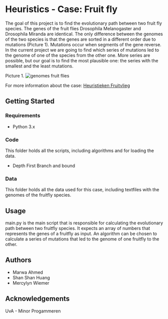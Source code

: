 # Heuristics - Case: Fruit fly #

The goal of this project is to find the evolutionary path between two fruit fly species. The genes of the fruit flies Drosophila Melanogaster and Drosophila Miranda are identical. The only difference between the genomes of the two species is that the genes are sorted in a different order due to mutations (Picture 1). Mutations occur when segments of the gene reverse. In the current project we are going to find which series of mutations led to the genome of one of the species from the other one. More series are possible, but our goal is to find the most plausible one: the series with the smallest and the least mutations.

Picture 1.
![genomes fruit flies](http://heuristieken.nl/wiki/images/0/03/Tweegenomen.gif)


For more information about the case:
[Heuristieken Fruitvlieg](http://heuristieken.nl/wiki/index.php?title=Fruitvliegen)

## Getting Started ##

### Requirements ###
- Python 3.x

### Code ###
This folder holds all the scripts, including algorithms and for loading the data.
- Depth First Branch and bound

### Data ###
This folder holds all the data used for this case, including textfiles with the genomes of the fruitfly species.

## Usage ##
main.py is the main script that is responsible for calculating the evolutionary path between two fruitfly species. It expects an array of numbers that represents the genes of a fruitfly as input. An algorithm can be chosen to calculate a series of mutations that led to the genome of one fruitfly to the other.

## Authors ##
- Marwa Ahmed
- Shan Shan Huang
- Mercylyn Wiemer

## Acknowledgements ##
UvA - Minor Progammeren

